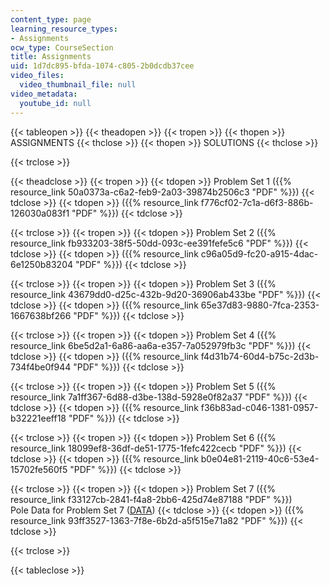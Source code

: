```yaml
---
content_type: page
learning_resource_types:
- Assignments
ocw_type: CourseSection
title: Assignments
uid: 1d7dc895-bfda-1074-c805-2b0dcdb37cee
video_files:
  video_thumbnail_file: null
video_metadata:
  youtube_id: null
---
```


{{< tableopen >}}
{{< theadopen >}}
{{< tropen >}}
{{< thopen >}}
ASSIGNMENTS
{{< thclose >}}
{{< thopen >}}
SOLUTIONS
{{< thclose >}}

{{< trclose >}}

{{< theadclose >}}
{{< tropen >}}
{{< tdopen >}}
Problem Set 1 ({{% resource_link 50a0373a-c6a2-feb9-2a03-39874b2506c3 "PDF" %}})
{{< tdclose >}}
{{< tdopen >}}
({{% resource_link f776cf02-7c1a-d6f3-886b-126030a083f1 "PDF" %}})
{{< tdclose >}}

{{< trclose >}}
{{< tropen >}}
{{< tdopen >}}
Problem Set 2 ({{% resource_link fb933203-38f5-50dd-093c-ee391fefe5c6 "PDF" %}})
{{< tdclose >}}
{{< tdopen >}}
({{% resource_link c96a05d9-fc20-a915-4dac-6e1250b83204 "PDF" %}})
{{< tdclose >}}

{{< trclose >}}
{{< tropen >}}
{{< tdopen >}}
Problem Set 3 ({{% resource_link 43679dd0-d25c-432b-9d20-36906ab433be "PDF" %}})
{{< tdclose >}}
{{< tdopen >}}
({{% resource_link 65e37d83-9880-7fca-2353-1667638bf266 "PDF" %}})
{{< tdclose >}}

{{< trclose >}}
{{< tropen >}}
{{< tdopen >}}
Problem Set 4 ({{% resource_link 6be5d2a1-6a86-aa6a-e357-7a052979fb3c "PDF" %}})
{{< tdclose >}}
{{< tdopen >}}
({{% resource_link f4d31b74-60d4-b75c-2d3b-734f4be0f944 "PDF" %}})
{{< tdclose >}}

{{< trclose >}}
{{< tropen >}}
{{< tdopen >}}
Problem Set 5 ({{% resource_link 7a1ff367-6d88-d3be-138d-5928e0f82a37 "PDF" %}})
{{< tdclose >}}
{{< tdopen >}}
({{% resource_link f36b83ad-c046-1381-0957-b32221eeff18 "PDF" %}})
{{< tdclose >}}

{{< trclose >}}
{{< tropen >}}
{{< tdopen >}}
Problem Set 6 ({{% resource_link 18099ef8-36df-de51-1775-1fefc422cecb "PDF" %}})
{{< tdclose >}}
{{< tdopen >}}
({{% resource_link b0e04e81-2119-40c6-53e4-15702fe560f5 "PDF" %}})
{{< tdclose >}}

{{< trclose >}}
{{< tropen >}}
{{< tdopen >}}
Problem Set 7 ({{% resource_link f33127cb-2841-f4a8-2bb6-425d74e87188 "PDF" %}})  
Pole Data for Problem Set 7 ([DATA](/courses/civil-and-environmental-engineering/1-124j-foundations-of-software-engineering-fall-2000/assignments/pole.data))
{{< tdclose >}}
{{< tdopen >}}
({{% resource_link 93ff3527-1363-7f8e-6b2d-a5f515e71a82 "PDF" %}})
{{< tdclose >}}

{{< trclose >}}

{{< tableclose >}}